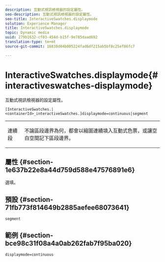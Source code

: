 ```yaml
---
description: 互動式視訊檢視器的設定屬性。
seo-description: 互動式視訊檢視器的設定屬性。
seo-title: InteractiveSwatches.displaymode
solution: Experience Manager
title: InteractiveSwatches.displaymode
topic: Dynamic media
uuid: 279b1632-cf03-454d-b15f-9e785daad692
translation-type: tm+mt
source-git-commit: 16838d04b005224fad6df215ab5bf8c25ef86fc7

---
```



# InteractiveSwatches.displaymode{#interactiveswatches-displaymode}

互動式視訊檢視器的設定屬性。

`[InteractiveSwatches.|<containerId>_interactiveSwatches.]displaymode=continuous|segment`

<table id="table_441553CD34C94A58A9D7CBF772DEDDB6"> 
 <tbody> 
  <tr> 
   <td colname="col1"> <p> <span class="codeph"> 連續段</span> </p> </td> 
   <td colname="col2"> <p> 不論區段邊界為何，都會以縮圖連續填入互動式色票，或讓空白空間記下區段邊界。 </p> </td> 
  </tr> 
 </tbody> 
</table>

## 屬性 {#section-1e637b22e8a44d759d588e47576891e6}

選填。

## 預設 {#section-71fb773f814649b2885aefee68073641}

`segment`

## 範例 {#section-bce98c31f08a4a0ab262fab7f95ba020}

```
displaymode=continuous
```


